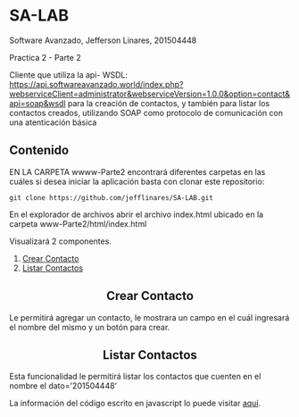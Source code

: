 # SA-LAB
Software Avanzado, Jefferson Linares, 201504448

Practica 2 - Parte 2

Cliente que utiliza la api- WSDL:   https://api.softwareavanzado.world/index.php?webserviceClient=administrator&webserviceVersion=1.0.0&option=contact&api=soap&wsdl  para la creación de contactos, y también para listar los contactos creados, utilizando SOAP como protocolo de comunicación con una atenticación básica 

## Contenido

EN LA CARPETA wwww-Parte2 encontrará diferentes carpetas en las cuáles si desea iniciar la aplicación basta con clonar este repositorio:

```
git clone https://github.com/jefflinares/SA-LAB.git
```

En el explorador de archivos abrir el archivo index.html ubicado en la carpeta www-Parte2/html/index.html

Visualizará 2 componentes.

1.  [Crear Contacto](#CrearContacto)
2.  [Listar Contactos](#ListarContactos)

<h2 align="center">Crear Contacto</h2>

Le permitirá agregar un contacto, le mostrara un campo en el cuál ingresará el nombre del mismo y un botón para crear.

<h2 align="center">Listar Contactos</h2>

Esta funcionalidad le permitirá listar los contactos que cuenten en el nombre el dato='201504448'

La información del código escrito en javascript lo puede visitar [aquí](js/README.md).
